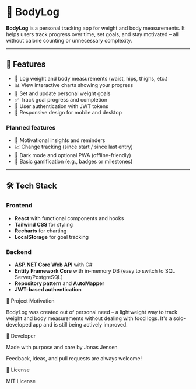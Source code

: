 # 💪 BodyLog

**BodyLog** is a personal tracking app for weight and body measurements. It helps users track progress over time, set goals, and stay motivated – all without calorie counting or unnecessary complexity.

---

## 🚀 Features

- 📝 Log weight and body measurements (waist, hips, thighs, etc.)
- 📊 View interactive charts showing your progress
- 🎯 Set and update personal weight goals
- ✅ Track goal progress and completion
- 👤 User authentication with JWT tokens
- 📱 Responsive design for mobile and desktop

### Planned features

- 🧠 Motivational insights and reminders
- 📈 Change tracking (since start / since last entry)
- 🌙 Dark mode and optional PWA (offline-friendly)
- 🏅 Basic gamification (e.g., badges or milestones)

---

## 🛠 Tech Stack

### Frontend
- **React** with functional components and hooks
- **Tailwind CSS** for styling
- **Recharts** for charting
- **LocalStorage** for goal tracking

### Backend
- **ASP.NET Core Web API** with C#
- **Entity Framework Core** with in-memory DB (easy to switch to SQL Server/PostgreSQL)
- **Repository pattern** and **AutoMapper**
- **JWT-based authentication**



🧠 Project Motivation

BodyLog was created out of personal need – a lightweight way to track weight and body measurements without dealing with food logs. It's a solo-developed app and is still being actively improved.


🧔 Developer

Made with purpose and care by Jonas Jensen

Feedback, ideas, and pull requests are always welcome!


📃 License

MIT License
